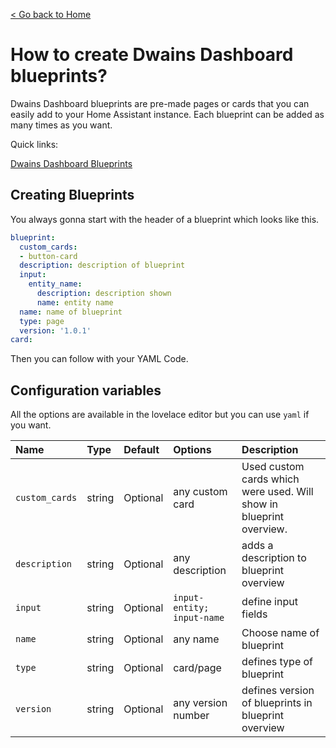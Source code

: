 [< Go back to Home](../index.md)

# How to create Dwains Dashboard blueprints?


Dwains Dashboard blueprints are pre-made pages or cards that you can easily add to your Home Assistant instance. Each blueprint can be added as many times as you want.

Quick links:

[Dwains Dashboard Blueprints](https://github.com/dwainscheeren/dwains-dashboard-blueprints)

## Creating Blueprints

You always gonna start with the header of a blueprint which looks like this.

````yaml
blueprint:
  custom_cards:
  - button-card
  description: description of blueprint
  input:
    entity_name:
      description: description shown
      name: entity name
  name: name of blueprint
  type: page
  version: '1.0.1'
card:  
````

Then you can follow with your YAML Code. 

## Configuration variables

All the options are available in the lovelace editor but you can use `yaml` if you want.

| Name                | Type    | Default         | Options                      | Description                                                                |
| :------------------ | :------ | :---------------| :--------------------------- | :------------------------------------------------------------------------  |
| `custom_cards`      | string  | Optional        | any custom card              |  Used custom cards which were used. Will show in blueprint overview.       |
| `description`       | string  | Optional        | any description              |  adds a description to blueprint overview                                  |
| `input`             | string  | Optional        | `input-entity; input-name`   |  define input fields                                                       |
| `name`              | string  | Optional        | any name                     |  Choose name of blueprint                                                  |
| `type`              | string  | Optional        | card/page                    |  defines type of blueprint                                                 |
| `version`           | string  | Optional        | any version number           |  defines version of blueprints in blueprint overview                       |

